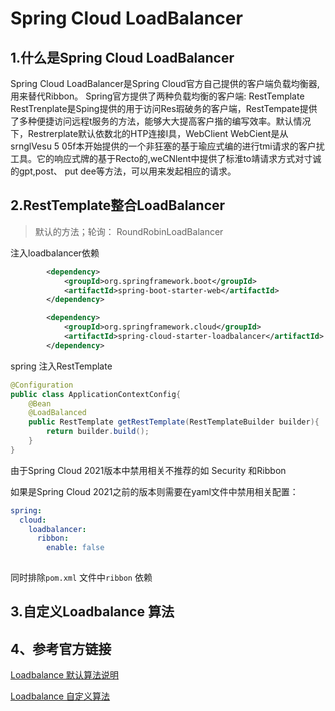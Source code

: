 # Spring Cloud LoadBalancer

## 1.什么是Spring Cloud LoadBalancer

Spring Cloud LoadBalancer是Spring Cloud官方自己提供的客户端负载均衡器,用来替代Ribbon。
Spring官方提供了两种负载均衡的客户端:
RestTemplate
RestTrenplate是Sping提供的用于访问Res瑕破务的客户端，RestTempate提供了多种便捷访问远程t服务的方法，能够大大提高客户揩的编写效率。默认情况下，Restrerplate默认依数北的HTP连接I具，WebClient
WebCient是从srnglVesu 5 05f本开始提供的一个非狂塞的基于瑜应式编的进行tmi请求的客户扰工具。它的响应式牌的基于Recto的,weCNlent中提供了标淮to靖请求方式对寸诚的gpt,post、 put dee等方法，可以用来发起相应的请求。

## 2.RestTemplate整合LoadBalancer

> 默认的方法；轮询： RoundRobinLoadBalancer

注入loadbalancer依赖

```xml
		<dependency>
            <groupId>org.springframework.boot</groupId>
            <artifactId>spring-boot-starter-web</artifactId>
        </dependency>

        <dependency>
            <groupId>org.springframework.cloud</groupId>
            <artifactId>spring-cloud-starter-loadbalancer</artifactId>
        </dependency>
```

spring 注入RestTemplate

```java
@Configuration
public class ApplicationContextConfig{
    @Bean
    @LoadBalanced
    public RestTemplate getRestTemplate(RestTemplateBuilder builder){
        return builder.build();
    }
}
```

由于Spring Cloud 2021版本中禁用相关不推荐的如 Security 和Ribbon 

如果是Spring Cloud 2021之前的版本则需要在yaml文件中禁用相关配置：

```yaml
spring:
  cloud:
  	loadbalancer:
  	  ribbon:
  	  	enable: false
  		 
```

同时排除`pom.xml` 文件中`ribbon` 依赖

## 3.自定义Loadbalance 算法





## 4、参考官方链接

[Loadbalance 默认算法说明](https://docs.spring.io/spring-cloud-commons/docs/3.1.0-SNAPSHOT/reference/html/#switching-between-the-load-balancing-algorithms)

[Loadbalance 自定义算法](https://docs.spring.io/spring-cloud-commons/docs/3.1.0-SNAPSHOT/reference/html/#custom-loadbalancer-configuration)

